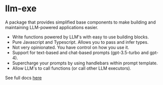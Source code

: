 # llm-exe

A package that provides simplified base components to make building and maintaining LLM-powered applications easier.

- Write functions powered by LLM's with easy to use building blocks.
- Pure Javascript and Typescript. Allows you to pass and infer types.
- Not very opinionated. You have control on how you use it.
- Support for text-based and chat-based prompts (gpt-3.5-turbo and gpt-4).
- Supercharge your prompts by using handlebars within prompt template.
- Allow LLM's to call functions (or call other LLM executors).

See full docs [here](https://llm-exe.com)